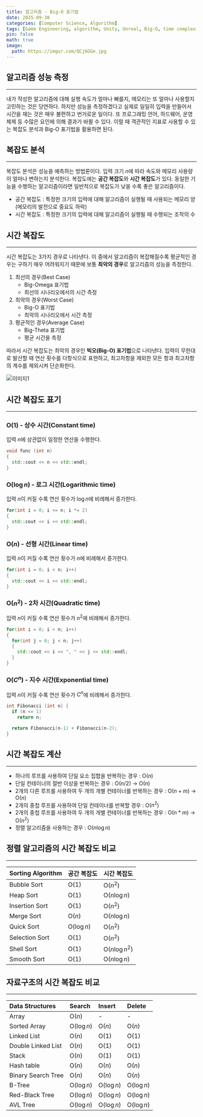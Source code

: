 ```yaml
---
title: 알고리즘 - Big-O 표기법
date: 2025-09-30
categories: [Computer Science, Algorithm]
tags: [Game Engineering, algorithm, Unity, Unreal, Big-O, time complexity, space complexity, 게임공학, 알고리즘, 유니티, 언리얼, 빅오, 빅오 표기법, 시간 복잡도, 공간 복잡도]
pin: false
math: true
image:
  path: https://imgur.com/QCj6GGe.jpg
---
```


## 알고리즘 성능 측정

---

내가 작성한 알고리즘에 대해 실행 속도가 얼마나 빠를지, 메모리는 또 얼마나 사용할지 고민하는 것은 당연하다. 하지만 성능을 측정하겠다고 실제로 일일히 입력을 만들어서 시간을 재는 것은 매우 불편하고 번거로운 일이다. 또 프로그래밍 언어, 하드웨어, 운영체제 등 수많은 요인에 의해 결과가 바뀔 수 있다. 이럴 때 객관적인 지표로 사용할 수 있는 복잡도 분석과 Big-O 표기법을 활용하면 된다.

## 복잡도 분석

---

복잡도 분석은 성능을 예측하는 방법론이다. 입력 크기 $n$에 따라 속도와 메모리 사용량이 얼마나 변하는지 분석한다. 복잡도에는 **공간 복잡도**와 **시간 복잡도**가 있다. 동일한 기능을 수행하는 알고리즘이라면 일반적으로 복잡도가 낮을 수록 좋은 알고리즘이다.

- 공간 복잡도
  : 특정한 크기의 입력에 대해 알고리즘이 실행될 때 사용되는 메모리 양(메모리의 발전으로 중요도 하락)
- 시간 복잡도
  : 특정한 크기의 입력에 대해 알고리즘이 실행될 때 수행되는 조작의 수

## 시간 복잡도

---

시간 복잡도는 3가지 경우로 나타낸다. 이 중에서 알고리즘이 복잡해질수록 평균적인 경우는 구하기 매우 어려워지기 때문에 보통 **최악의 경우**로 알고리즘의 성능을 측정한다.

1. 최선의 경우(Best Case)
   - Big-Omega 표기법
   - 최선의 시나리오에서의 시간 측정
2. 최악의 경우(Worst Case)
   - Big-O 표기법
   - 최악의 시나리오에서 시간 측정
3. 평균적인 경우(Average Case)
   - Big-Theta 표기법
   - 평균 시간을 측정

따라서 시간 복잡도는 최악의 경우인 **빅오(Big-O) 표기법**으로 나타낸다. 입력이 무한대로 발산할 때 연산 횟수를 다항식으로 표현하고, 최고차항을 제외한 모든 항과 최고차항의 계수를 제외시켜 단순화한다.

![이미지1](https://imgur.com/72Hl8hl.png)

## 시간 복잡도 표기

---

### O($1$) - 상수 시간(Constant time)

입력 $n$에 상관없이 일정한 연산을 수행한다.  
```cpp
void func (int n) 
{
  std::cout << n << std::endl;
}
```

### O($\log{n}$) - 로그 시간(Logarithmic time)

입력 $n$이 커질 수록 연산 횟수가 $\log{n}$에 비례해서 증가한다.
```cpp
for(int i = 0; i <= n; i *= 2)
{
  std::cout << i << std::endl;
}
```

### O($n$) - 선형 시간(Linear time)

입력 $n$이 커질 수록 연산 횟수가 $n$에 비례해서 증가한다.
```cpp
for(int i = 0; i < n; i++)
{
  std::cout << i << std::endl;
}
```

### O($n^2$) - 2차 시간(Quadratic time)

입력 $n$이 커질 수록 연산 횟수가 $n^2$에 비례해서 증가한다.
```cpp
for(int i = 0; i < n; i++)
{
  for(int j = 0; j < n; j++)
  {
    std::cout << i << ", " << j << std::endl;
  }
}
```

### O($C^n$) - 지수 시간(Exponential time)

입력 $n$이 커질 수록 연산 횟수가 $C^n$에 비례해서 증가한다.
```cpp
int Fibonacci (int n) {
  if (n <= 1) 
    return n;

  return Fibonacci(n-1) + Fibonacci(n-2);
}
```

## 시간 복잡도 계산

---

- 하나의 루프를 사용하여 단일 요소 집합을 반복하는 경우 : O($n$)
- 단일 컨테이너의 절반 이상을 반복하는 경우 : O($n / 2$) → O($n$)
- 2개의 다른 루프를 사용하여 두 개의 개별 컨테이너를 반복하는 경우 : O($n + m$) → O($n$)
- 2개의 중첩 루프를 사용하여 단일 컨테이너를 반복할 경우 : O($n^2$)
- 2개의 중첩 루프를 사용하여 두 개의 개별 컨테이너를 반복하는 경우 : O($n * m$) → O($n^2$)
- 정렬 알고리즘을 사용하는 경우 : O($n\log{n}$)

## 정렬 알고리즘의 시간 복잡도 비교

---

| Sorting Algorithm | 공간 복잡도  | 시간 복잡도     |
| :---------------- | :----------- | :-------------- |
| Bubble Sort       | O($1$)       | O($n^2$)        |
| Heap Sort         | O($1$)       | O($n\log{n}$)   |
| Insertion Sort    | O($1$)       | O($n^2$)        |
| Merge Sort        | O($n$)       | O($n\log{n}$)   |
| Quick Sort        | O($\log{n}$) | O($n^2$)        |
| Selection Sort    | O($1$)       | O($n^2$)        |
| Shell Sort        | O($1$)       | O($n\log{n^2}$) |
| Smooth Sort       | O($1$)       | O($n\log{n}$)   |

## 자료구조의 시간 복잡도 비교

---

| Data Structures    | Search       | Insert       | Delete       |
| :----------------- | :----------- | :----------- | :----------- |
| Array              | O($n$)       | -            | -            |
| Sorted Array       | O($\log{n}$) | O($n$)       | O($n$)       |
| Linked List        | O($n$)       | O($1$)       | O($1$)       |
| Double Linked List | O($n$)       | O($1$)       | O($1$)       |
| Stack              | O($n$)       | O($1$)       | O($1$)       |
| Hash table         | O($n$)       | O($n$)       | O($n$)       |
| Binary Search Tree | O($n$)       | O($n$)       | O($n$)       |
| B-Tree             | O($\log{n}$) | O($\log{n}$) | O($\log{n}$) |
| Red-Black Tree     | O($\log{n}$) | O($\log{n}$) | O($\log{n}$) |
| AVL Tree           | O($\log{n}$) | O($\log{n}$) | O($\log{n}$) |
